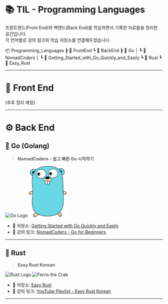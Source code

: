 # 📚 TIL - Programming Languages

프론트엔드(Front End)와 백엔드(Back End)를 학습하면서 기록한 자료들을 정리한 공간입니다.  
각 언어별로 강의 링크와 학습 저장소를 연결해두었습니다.

📦 Programming_Languages
┣ 📂 FrontEnd
┗ 📂 BackEnd
┣ 📂 Go
│ ┗ 📂 NomadCoders
│ ┗ 📜 Getting_Started_with_Go_Quickly_and_Easily
┗ 📂 Rust
┗ 📜 Easy_Rust

---

# 🎨 Front End
(추후 정리 예정)

---

# ⚙️ Back End

## 🚀 Go (Golang)

> **NomadCoders - 쉽고 빠른 Go 시작하기**

<!-- Go 로고 (공식 gopher) -->
<img src="https://go.dev/blog/go-brand/Go-Logo/PNG/Go-Logo_Blue.png" alt="Go Logo" width="120"/>
<!-- Go Gopher -->
<img src="https://raw.githubusercontent.com/golang-samples/gopher-vector/master/gopher.png" alt="Go Gopher" width="120"/>
  &nbsp;&nbsp;&nbsp;

- 📂 저장소: [Getting Started with Go Quickly and Easily](https://github.com/yjshin-cloud/TIL/tree/main/Programming_Languages/BackEnd/Go/NomadCoders/Getting_Started_with_Go_Quickly_and_Easily)  
- 🎥 강의 링크: [NomadCoders - Go for Beginners](https://nomadcoders.co/go-for-beginners)



---

## 🦀 Rust

> **Easy Rust Korean**

<!-- Rust 로고 (공식 톱니바퀴) -->
<img src="https://www.rust-lang.org/logos/rust-logo-512x512.png" alt="Rust Logo" width="120"/>
  
<!-- Rust Ferris -->
<img src="https://www.rustacean.net/assets/rustacean-flat-happy.png" alt="Ferris the Crab" width="120"/>

- 📂 저장소: [Easy Rust](https://github.com/yjshin-cloud/TIL/tree/main/Programming_Languages/BackEnd/Rust/Easy_Rust)  
- 🎥 강의 링크: [YouTube Playlist - Easy Rust Korean](https://www.youtube.com/playlist?list=PLfllocyHVgsSJf1zO6k6o3SX2mbZjAqYE)

---

